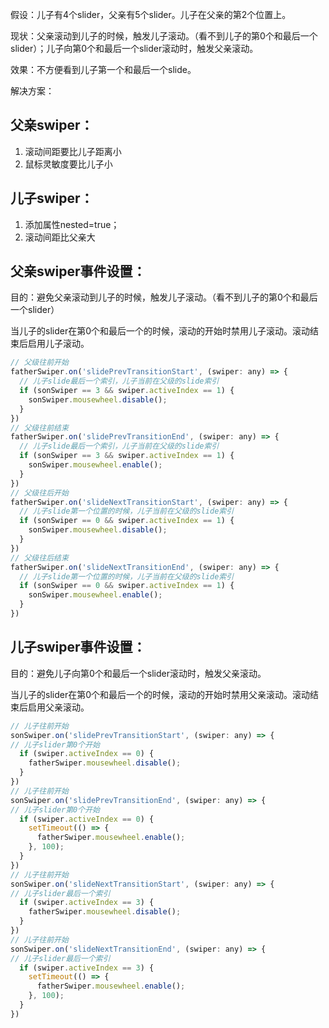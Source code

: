 假设：儿子有4个slider，父亲有5个slider。儿子在父亲的第2个位置上。

现状：父亲滚动到儿子的时候，触发儿子滚动。（看不到儿子的第0个和最后一个slider）；儿子向第0个和最后一个slider滚动时，触发父亲滚动。

效果：不方便看到儿子第一个和最后一个slide。

解决方案：

## 父亲swiper：
1. 滚动间距要比儿子距离小
2. 鼠标灵敏度要比儿子小

## 儿子swiper：
1. 添加属性nested=true；
2. 滚动间距比父亲大



## 父亲swiper事件设置：

目的：避免父亲滚动到儿子的时候，触发儿子滚动。（看不到儿子的第0个和最后一个slider）

当儿子的slider在第0个和最后一个的时候，滚动的开始时禁用儿子滚动。滚动结束后启用儿子滚动。
```js
// 父级往前开始
fatherSwiper.on('slidePrevTransitionStart', (swiper: any) => {
  // 儿子slide最后一个索引，儿子当前在父级的slide索引
  if (sonSwiper == 3 && swiper.activeIndex == 1) {
    sonSwiper.mousewheel.disable();
  }
})
// 父级往前结束
fatherSwiper.on('slidePrevTransitionEnd', (swiper: any) => {
  // 儿子slide最后一个索引，儿子当前在父级的slide索引
  if (sonSwiper == 3 && swiper.activeIndex == 1) {
    sonSwiper.mousewheel.enable();
  }
})
// 父级往后开始
fatherSwiper.on('slideNextTransitionStart', (swiper: any) => {
  // 儿子slide第一个位置的时候，儿子当前在父级的slide索引
  if (sonSwiper == 0 && swiper.activeIndex == 1) {
    sonSwiper.mousewheel.disable();
  }
})
// 父级往后结束
fatherSwiper.on('slideNextTransitionEnd', (swiper: any) => {
  // 儿子slide第一个位置的时候，儿子当前在父级的slide索引
  if (sonSwiper == 0 && swiper.activeIndex == 1) {
    sonSwiper.mousewheel.enable();
  }
})
```

## 儿子swiper事件设置：
目的：避免儿子向第0个和最后一个slider滚动时，触发父亲滚动。

当儿子的slider在第0个和最后一个的时候，滚动的开始时禁用父亲滚动。滚动结束后启用父亲滚动。
```js
// 儿子往前开始
sonSwiper.on('slidePrevTransitionStart', (swiper: any) => {
// 儿子slider第0个开始
  if (swiper.activeIndex == 0) {
    fatherSwiper.mousewheel.disable();
  }
})
// 儿子往前开始
sonSwiper.on('slidePrevTransitionEnd', (swiper: any) => {
// 儿子slider第0个开始
  if (swiper.activeIndex == 0) {
    setTimeout(() => {
      fatherSwiper.mousewheel.enable();
    }, 100);
  }
})
// 儿子往前开始
sonSwiper.on('slideNextTransitionStart', (swiper: any) => {
// 儿子slider最后一个索引
  if (swiper.activeIndex == 3) {
    fatherSwiper.mousewheel.disable();
  }
})
// 儿子往前开始
sonSwiper.on('slideNextTransitionEnd', (swiper: any) => {
// 儿子slider最后一个索引
  if (swiper.activeIndex == 3) {
    setTimeout(() => {
      fatherSwiper.mousewheel.enable();
    }, 100);
  }
})
```